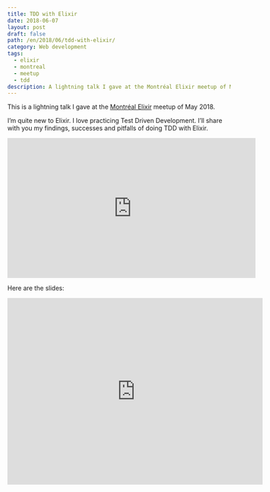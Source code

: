 ```yaml
---
title: TDD with Elixir
date: 2018-06-07
layout: post
draft: false
path: /en/2018/06/tdd-with-elixir/
category: Web development
tags:
  - elixir
  - montreal
  - meetup
  - tdd
description: A lightning talk I gave at the Montréal Elixir meetup of May 2018.
---
```


This is a lightning talk I gave at the [Montréal Elixir](https://www.meetup.com/fr-FR/montrealelixir/events/249752679/) meetup of May 2018.

I’m quite new to Elixir.
I love practicing Test Driven Development.
I’ll share with you my findings, successes and pitfalls of doing TDD with Elixir.

<iframe width="560" height="315" src="https://www.youtube-nocookie.com/embed/HlGaHZWqItU" frameborder="0" allow="accelerometer; autoplay; encrypted-media; gyroscope; picture-in-picture" allowfullscreen></iframe>

Here are the slides:

<iframe src="https://slides.com/nicoespeon/tdd-with-elixir/embed" width="576" height="420" scrolling="no" frameborder="0" webkitallowfullscreen mozallowfullscreen allowfullscreen></iframe>
